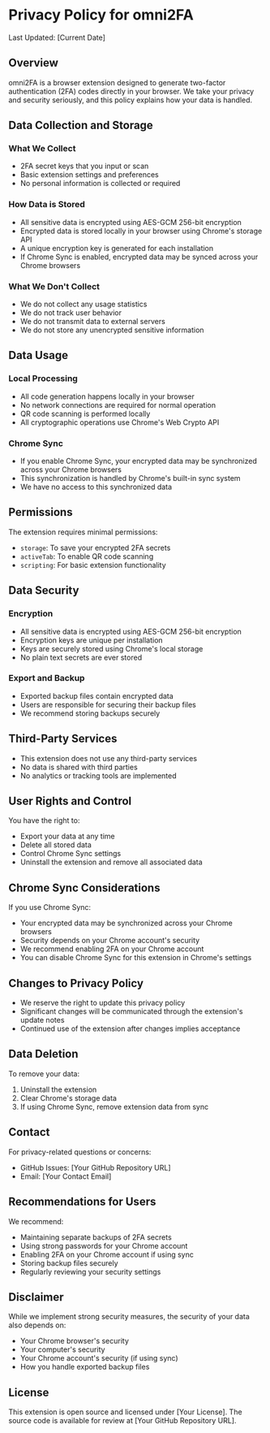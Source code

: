 # Privacy Policy for omni2FA

Last Updated: [Current Date]

## Overview
omni2FA is a browser extension designed to generate two-factor authentication (2FA) codes directly in your browser. We take your privacy and security seriously, and this policy explains how your data is handled.

## Data Collection and Storage

### What We Collect
- 2FA secret keys that you input or scan
- Basic extension settings and preferences
- No personal information is collected or required

### How Data is Stored
- All sensitive data is encrypted using AES-GCM 256-bit encryption
- Encrypted data is stored locally in your browser using Chrome's storage API
- A unique encryption key is generated for each installation
- If Chrome Sync is enabled, encrypted data may be synced across your Chrome browsers

### What We Don't Collect
- We do not collect any usage statistics
- We do not track user behavior
- We do not transmit data to external servers
- We do not store any unencrypted sensitive information

## Data Usage

### Local Processing
- All code generation happens locally in your browser
- No network connections are required for normal operation
- QR code scanning is performed locally
- All cryptographic operations use Chrome's Web Crypto API

### Chrome Sync
- If you enable Chrome Sync, your encrypted data may be synchronized across your Chrome browsers
- This synchronization is handled by Chrome's built-in sync system
- We have no access to this synchronized data

## Permissions

The extension requires minimal permissions:
- `storage`: To save your encrypted 2FA secrets
- `activeTab`: To enable QR code scanning
- `scripting`: For basic extension functionality

## Data Security

### Encryption
- All sensitive data is encrypted using AES-GCM 256-bit encryption
- Encryption keys are unique per installation
- Keys are securely stored using Chrome's local storage
- No plain text secrets are ever stored

### Export and Backup
- Exported backup files contain encrypted data
- Users are responsible for securing their backup files
- We recommend storing backups securely

## Third-Party Services

- This extension does not use any third-party services
- No data is shared with third parties
- No analytics or tracking tools are implemented

## User Rights and Control

You have the right to:
- Export your data at any time
- Delete all stored data
- Control Chrome Sync settings
- Uninstall the extension and remove all associated data

## Chrome Sync Considerations

If you use Chrome Sync:
- Your encrypted data may be synchronized across your Chrome browsers
- Security depends on your Chrome account's security
- We recommend enabling 2FA on your Chrome account
- You can disable Chrome Sync for this extension in Chrome's settings

## Changes to Privacy Policy

- We reserve the right to update this privacy policy
- Significant changes will be communicated through the extension's update notes
- Continued use of the extension after changes implies acceptance

## Data Deletion

To remove your data:
1. Uninstall the extension
2. Clear Chrome's storage data
3. If using Chrome Sync, remove extension data from sync

## Contact

For privacy-related questions or concerns:
- GitHub Issues: [Your GitHub Repository URL]
- Email: [Your Contact Email]

## Recommendations for Users

We recommend:
- Maintaining separate backups of 2FA secrets
- Using strong passwords for your Chrome account
- Enabling 2FA on your Chrome account if using sync
- Storing backup files securely
- Regularly reviewing your security settings

## Disclaimer

While we implement strong security measures, the security of your data also depends on:
- Your Chrome browser's security
- Your computer's security
- Your Chrome account's security (if using sync)
- How you handle exported backup files

## License

This extension is open source and licensed under [Your License]. The source code is available for review at [Your GitHub Repository URL].
